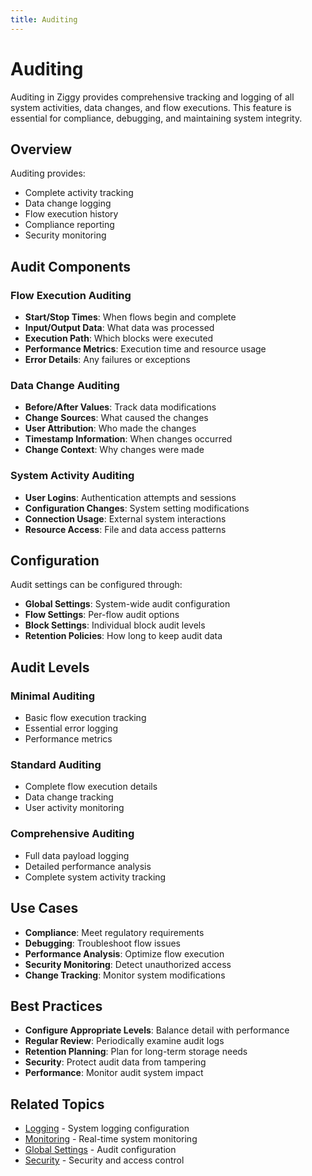 ```yaml
---
title: Auditing
---
```


# Auditing

Auditing in Ziggy provides comprehensive tracking and logging of all system activities, data changes, and flow executions. This feature is essential for compliance, debugging, and maintaining system integrity.

## Overview

Auditing provides:
- Complete activity tracking
- Data change logging
- Flow execution history
- Compliance reporting
- Security monitoring

## Audit Components

### Flow Execution Auditing
- **Start/Stop Times**: When flows begin and complete
- **Input/Output Data**: What data was processed
- **Execution Path**: Which blocks were executed
- **Performance Metrics**: Execution time and resource usage
- **Error Details**: Any failures or exceptions

### Data Change Auditing
- **Before/After Values**: Track data modifications
- **Change Sources**: What caused the changes
- **User Attribution**: Who made the changes
- **Timestamp Information**: When changes occurred
- **Change Context**: Why changes were made

### System Activity Auditing
- **User Logins**: Authentication attempts and sessions
- **Configuration Changes**: System setting modifications
- **Connection Usage**: External system interactions
- **Resource Access**: File and data access patterns

## Configuration

Audit settings can be configured through:
- **Global Settings**: System-wide audit configuration
- **Flow Settings**: Per-flow audit options
- **Block Settings**: Individual block audit levels
- **Retention Policies**: How long to keep audit data

## Audit Levels

### Minimal Auditing
- Basic flow execution tracking
- Essential error logging
- Performance metrics

### Standard Auditing
- Complete flow execution details
- Data change tracking
- User activity monitoring

### Comprehensive Auditing
- Full data payload logging
- Detailed performance analysis
- Complete system activity tracking

## Use Cases

- **Compliance**: Meet regulatory requirements
- **Debugging**: Troubleshoot flow issues
- **Performance Analysis**: Optimize flow execution
- **Security Monitoring**: Detect unauthorized access
- **Change Tracking**: Monitor system modifications

## Best Practices

- **Configure Appropriate Levels**: Balance detail with performance
- **Regular Review**: Periodically examine audit logs
- **Retention Planning**: Plan for long-term storage needs
- **Security**: Protect audit data from tampering
- **Performance**: Monitor audit system impact

## Related Topics

- [Logging](/logging/Logging) - System logging configuration
- [Monitoring](/monitoring/Monitoring) - Real-time system monitoring
- [Global Settings](/global-settings/Global-Settings) - Audit configuration
- [Security](/security/Security) - Security and access control 